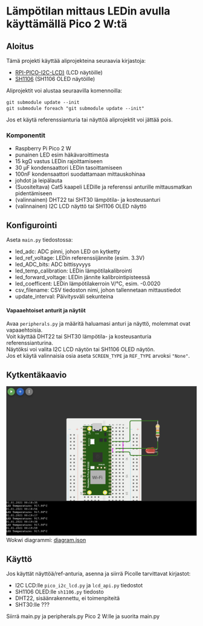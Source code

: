 # Lämpötilan mittaus LEDin avulla käyttämällä Pico 2 W:tä

## Aloitus
Tämä projekti käyttää aliprojekteina seuraavia kirjastoja:
- [RPI-PICO-I2C-LCD)](https://github.com/T-622/RPI-PICO-I2C-LCD) (LCD näytöille)  
- [SH1106](https://github.com/robert-hh/SH1106) (SH1106 OLED näytöille)  

Aliprojektit voi alustaa seuraavilla komennoilla:
```
git submodule update --init
git submodule foreach "git submodule update --init"
```  
Jos et käytä referenssianturia tai näyttöä aliprojektit voi jättää pois.

### Komponentit
* Raspberry Pi Pico 2 W
* punainen LED esim häkävaroittimesta
* 15 kgΩ vastus LEDin rajoittamiseen
* 30 µF kondensaattori LEDin tasoittamiseen
* 100nF kondensaattori suodattamaan mittauskohinaa
* johdot ja leipälauta
* (Suositeltava) Cat5 kaapeli LEDille ja referenssi anturille mittausmatkan pidentämiseen
* (valinnainen) DHT22 tai SHT30 lämpötila- ja kosteusanturi
* (valinnainen) I2C LCD näyttö tai SH1106 OLED näyttö

## Konfigurointi
Aseta `main.py` tiedostossa:
  * led_adc: ADC pinni, johon LED on kytketty
  * led_ref_voltage: LEDin referenssijännite (esim. 3.3V)
  * led_ADC_bits: ADC bittisyvyys
  * led_temp_calibration: LEDin lämpötilakalibrointi
  * led_forward_voltage: LEDin jännite kalibrointipisteessä
  * led_coefficent: LEDin lämpötilakerroin  V/°C, esim. -0.0020
  * csv_filename: CSV tiedoston nimi, johon tallennetaan mittaustiedot
  * update_interval: Päivitysväli sekunteina

#### Vapaaehtoiset anturit ja näytöt
Avaa `peripherals.py` ja määritä haluamasi anturi ja näyttö, molemmat ovat vapaaehtoisia.  
Voit käyttää DHT22 tai SHT30 lämpötila- ja kosteusanturia referenssianturina.  
Näytöksi voi valita I2C LCD näytön tai SH1106 OLED näytön.  
Jos et käytä valinnaisia osia aseta `SCREEN_TYPE` ja `REF_TYPE` arvoksi `"None"`.

## Kytkentäkaavio
![alt text](image.png)
Wokwi diagrammi: [diagram.json](diagram.json)



## Käyttö
Jos käyttät näyttöä/ref-anturia, asenna ja siirrä Picolle tarvittavat kirjastot:
- I2C LCD:lle `pico_i2c_lcd.py` ja `lcd_api.py` tiedostot
- SH1106 OLED:lle `sh1106.py` tiedosto
- DHT22, sisäänrakennettu, ei toimenpiteitä
- SHT30:lle ???

Siirrä main.py ja peripherals.py Pico 2 W:lle ja suorita main.py